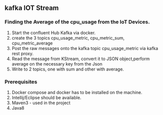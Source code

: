 <h2>kafka IOT Stream</h2>

<h3>Finding the Average of the cpu_usage from the IoT Devices.</h3>

1. Start the confluent Hub Kafka via docker.
2. create the 3 topics cpu_usage_metric, cpu_metric_sum, cpu_metric_average
3. Post the raw messages onto the kafka topic cpu_usage_metric via kafka rest proxy.
4. Read the message from KStream, convert it to JSON object,perform average on the necessary key from the Json
5. Write to 2 topics, one with sum and other with average.

<h3>Prerequisites</h3>

1. Docker compose and docker has to be installed on the machine.
2. Intellij/Eclipse should be available.
3. Maven3 - used in the project
4. Java8
